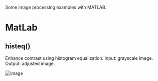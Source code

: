 Some image processing examples with MATLAB.

# MatLab
## histeq()

Enhance contrast using histogram equalization. Input: grayscale image. Output: adjusted image.

![image](https://user-images.githubusercontent.com/102674126/206872575-7e59bf51-60af-48cb-b809-eb42a8d75adc.png)
